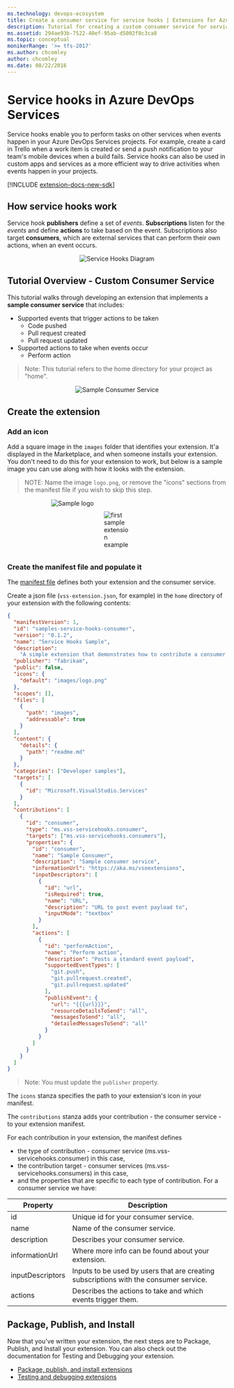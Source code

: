 ```yaml
---
ms.technology: devops-ecosystem
title: Create a consumer service for service hooks | Extensions for Azure DevOps Services
description: Tutorial for creating a custom consumer service for service hooks in Azure DevOps Services.
ms.assetid: 294ae93b-7522-40ef-95ab-d5002f8c3ca8
ms.topic: conceptual
monikerRange: '>= tfs-2017'
ms.author: chcomley
author: chcomley
ms.date: 08/22/2016
---
```


# Service hooks in Azure DevOps Services

Service hooks enable you to perform tasks on other services when events happen in your Azure DevOps Services projects. For example, create a card in Trello
when a work item is created or send a push notification to your team's mobile devices when a build fails. Service hooks can also be used in custom apps and services
as a more efficient way to drive activities when events happen in your projects.

[!INCLUDE [extension-docs-new-sdk](../../includes/extension-docs-new-sdk.md)]

## How service hooks work

Service hook **publishers** define a set of _events_. **Subscriptions** listen for the _events_ and define **actions** to take based on the event.
Subscriptions also target **consumers**, which are external services that can perform their own actions, when an event occurs.

<center><img src="./media/service-hooks.png" alt="Service Hooks Diagram"/></center>

## Tutorial Overview - Custom Consumer Service

This tutorial walks through developing an extension that implements a **sample consumer service** that includes:

- Supported events that trigger actions to be taken
  - Code pushed
  - Pull request created
  - Pull request updated
- Supported actions to take when events occur
  - Perform action

> Note: This tutorial refers to the home directory for your project as "home".

<center><img src="./media/consumer-service.png" alt="Sample Consumer Service"/></center>

## Create the extension

### Add an icon

Add a square image in the `images` folder that identifies your extension.
It'a displayed in the Marketplace, and when someone installs your extension. You don't need to do this for your extension to work,
but below is a sample image you can use along with how it looks with the extension.

> NOTE: Name the image `logo.png`, or remove the "icons" sections from the manifest file if you wish to skip this step.

<div style="vertical-align:middle;display:block;width:60%;margin-left:auto;margin-right:auto">
<img alt="Sample logo" src="../get-started/media/logo.png" style="display:block;padding-bottom:10px;margin-left:auto;margin-right:auto">
</div>
<div style="vertical-align:middle;display:block;width:60;margin-left:auto;margin-right:auto">
<img alt="first sample extension example" src="../get-started/media/first-sample-extension.png" style="display:block;padding-bottom:10px;margin-left:auto;margin-right:auto">
</div>

### Create the manifest file and populate it

The [manifest file](./manifest.md) defines both your extension and the consumer service.

Create a json file (`vss-extension.json`, for example) in the `home` directory of your extension with the following contents:

```json
{
  "manifestVersion": 1,
  "id": "samples-service-hooks-consumer",
  "version": "0.1.2",
  "name": "Service Hooks Sample",
  "description":
    "A simple extension that demonstrates how to contribute a consumer service into service hooks.",
  "publisher": "fabrikam",
  "public": false,
  "icons": {
    "default": "images/logo.png"
  },
  "scopes": [],
  "files": [
    {
      "path": "images",
      "addressable": true
    }
  ],
  "content": {
    "details": {
      "path": "readme.md"
    }
  },
  "categories": ["Developer samples"],
  "targets": [
    {
      "id": "Microsoft.VisualStudio.Services"
    }
  ],
  "contributions": [
    {
      "id": "consumer",
      "type": "ms.vss-servicehooks.consumer",
      "targets": ["ms.vss-servicehooks.consumers"],
      "properties": {
        "id": "consumer",
        "name": "Sample Consumer",
        "description": "Sample consumer service",
        "informationUrl": "https://aka.ms/vsoextensions",
        "inputDescriptors": [
          {
            "id": "url",
            "isRequired": true,
            "name": "URL",
            "description": "URL to post event payload to",
            "inputMode": "textbox"
          }
        ],
        "actions": [
          {
            "id": "performAction",
            "name": "Perform action",
            "description": "Posts a standard event payload",
            "supportedEventTypes": [
              "git.push",
              "git.pullrequest.created",
              "git.pullrequest.updated"
            ],
            "publishEvent": {
              "url": "{{{url}}}",
              "resourceDetailsToSend": "all",
              "messagesToSend": "all",
              "detailedMessagesToSend": "all"
            }
          }
        ]
      }
    }
  ]
}
```

> Note: You must update the `publisher` property.

The `icons` stanza specifies the path to your extension's icon in your manifest.

The `contributions` stanza adds your contribution - the consumer service - to your extension manifest.

For each contribution in your extension, the manifest defines

- the type of contribution - consumer service (ms.vss-servicehooks.consumer) in this case,
- the contribution target - consumer services (ms.vss-servicehooks.consumers) in this case,
- and the properties that are specific to each type of contribution. For a consumer service we have:

| Property         | Description                                                                           |
| ---------------- | ------------------------------------------------------------------------------------- |
| id               | Unique id for your consumer service.                                                  |
| name             | Name of the consumer service.                                                         |
| description      | Describes your consumer service.                                                      |
| informationUrl   | Where more info can be found about your extension.                                    |
| inputDescriptors | Inputs to be used by users that are creating subscriptions with the consumer service. |
| actions          | Describes the actions to take and which events trigger them.                          |

## Package, Publish, and Install

Now that you've written your extension, the next steps are to Package, Publish, and Install your extension. You can also check out the
documentation for Testing and Debugging your extension.

- [Package, publish, and install extensions](../publish/overview.md)
- [Testing and debugging extensions](../test/debug-in-browser.md)
